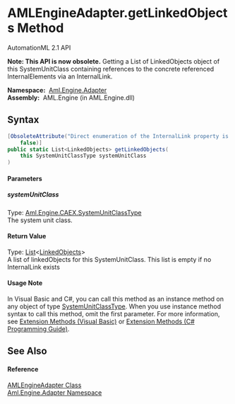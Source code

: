 AMLEngineAdapter.getLinkedObjects Method
========================================
AutomationML 2.1 API

**Note: This API is now obsolete.**
Getting a List of LinkedObjects object of this SystemUnitClass containing references to the concrete referenced InternalElements via an InternalLink.

  **Namespace:**  [Aml.Engine.Adapter][1]  
  **Assembly:**  AML.Engine (in AML.Engine.dll)

Syntax
------

```csharp
[ObsoleteAttribute("Direct enumeration of the InternalLink property is supported", 
	false)]
public static List<LinkedObjects> getLinkedObjects(
	this SystemUnitClassType systemUnitClass
)
```

#### Parameters

##### *systemUnitClass*
Type: [Aml.Engine.CAEX.SystemUnitClassType][2]  
The system unit class.

#### Return Value
Type: [List][3]&lt;[LinkedObjects][4]>  
 A list of linkedObjects for this SystemUnitClass. This list is empty if no InternalLink exists 
#### Usage Note
In Visual Basic and C#, you can call this method as an instance method on any object of type [SystemUnitClassType][2]. When you use instance method syntax to call this method, omit the first parameter. For more information, see [Extension Methods (Visual Basic)][5] or [Extension Methods (C# Programming Guide)][6].

See Also
--------

#### Reference
[AMLEngineAdapter Class][7]  
[Aml.Engine.Adapter Namespace][1]  

[1]: ../README.md
[2]: ../../Aml.Engine.CAEX/SystemUnitClassType/README.md
[3]: https://docs.microsoft.com/dotnet/api/system.collections.generic.list-1
[4]: ../LinkedObjects/README.md
[5]: https://docs.microsoft.com/dotnet/visual-basic/programming-guide/language-features/procedures/extension-methods
[6]: https://docs.microsoft.com/dotnet/csharp/programming-guide/classes-and-structs/extension-methods
[7]: README.md
[8]: https://www.automationml.org
[9]: ../../icons/logoShade.png
